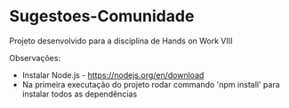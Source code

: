 # Sugestoes-Comunidade
Projeto desenvolvido para a disciplina de Hands on Work VIII

Observações:
- Instalar Node.js - https://nodejs.org/en/download
- Na primeira executação do projeto rodar commando 'npm install' para instalar todos as dependências

